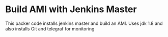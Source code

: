# Build AMI with Jenkins Master

This packer code installs jenkins master and build an AMI. Uses jdk 1.8 and also installs Git and telegraf for monitoring
